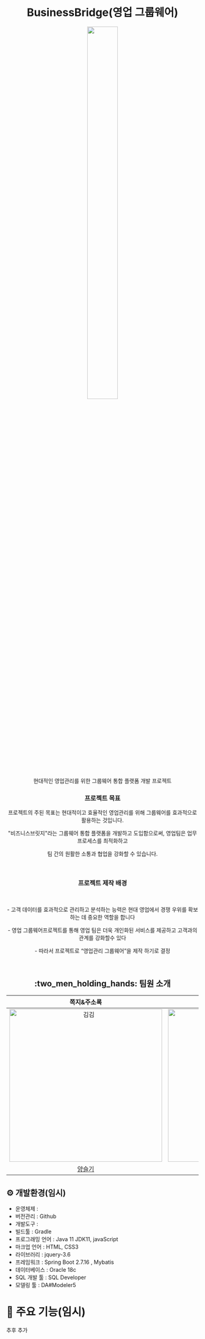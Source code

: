 <h1 align="center">BusinessBridge(영업 그룹웨어)</h1>
<p align="center"><img align="center" width=40% height=50% src="https://github.com/alsry2325/todo-app/assets/85326632/514785fc-7cfd-4a7d-b588-bc6d7f57468b"> </p>

<p align="center">현대적인 영업관리를 위한 그룹웨어 통합 플랫폼 개발 프로젝트 </p>

<h3 align="center"> 프로젝트 목표</h3>
<p align="center">프로젝트의 주된 목표는 현대적이고 효율적인 영업관리를 위해 그룹웨어를 효과적으로 활용하는 것입니다. </p>

<p align="center"> "비즈니스브릿지"라는 그룹웨어 통합 플랫폼을 개발하고 도입함으로써, 영업팀은 업무 프로세스를 최적화하고 </p> 

<p align="center"> 팀 간의 원활한 소통과 협업을 강화할 수 있습니다.</p>
<br>

<h3 align="center"> 프로젝트 제작 배경</h3>

<br>
<p align="center">- 고객 데이터를 효과적으로 관리하고 분석하는 능력은 현대 영업에서 경쟁 우위를 확보하는 데 중요한 역할을 합니다</p>
<p align="center">- 영업 그룹웨어프로젝트를 통해 영업 팀은 더욱 개인화된 서비스를 제공하고 고객과의 관계를 강화할수 있다 </p>
<p align="center">- 따라서 프로젝트로 “영업관리 그룹웨어”을 제작 하기로 결정</p>

<br>
<h2 align="center">  :two_men_holding_hands: 팀원 소개</h2>



|                                         쪽지&주소록                                          |                                       전자결제                                          |                                        로그인&사원관리                                           |                                        고객관리&거래처관리                                         |                                       상품관리                           |       
| :--------------------------------------------------------------------------------------: | :--------------------------------------------------------------------------------------: | :--------------------------------------------------------------------------------------: | :-------------------------------------------------------------------------------------: | :-----------------------------------------------------------------------------------: | 
| <img src="https://avatars.githubusercontent.com/u/136221446?v=4" width=400px alt="김김"/> | <img src="https://avatars.githubusercontent.com/u/138549058?v=4" width=400px alt="바다"/> | <img src="https://avatars.githubusercontent.com/u/85326632?v=4" width=400px alt="삭정"/> | <img src="https://avatars.githubusercontent.com/u/138549126?v=4" width=400px alt="샐리"> | <img src="https://avatars.githubusercontent.com/u/101682547?v=4" width=400px alt="썬">  | 
|                       [양슬기](https://github.com/asoong2)                            |                            [주서현](https://github.com/jooseohyeon)                         |                            [정민교](https://github.com/alsry2325)                          |                          [정수현](https://github.com/wjdtngus3)                           |                         [이소정](https://github.com/spehil)                        |                     

## ⚙️ 개발환경(임시)
- 운영체제 : 
- 버전관리 : Github
- 개발도구 : 
- 빌드툴 : Gradle
- 프로그래밍 언어 : Java 11 JDK11, javaScript
- 마크업 언어 : HTML, CSS3
- 라이브러리 : jquery-3.6
- 프레임워크 : Spring Boot 2.7.16 , Mybatis
- 데이터베이스 : Oracle 18c
- SQL 개발 툴 : SQL Developer
- 모델링 툴 : DA#Modeler5

# 📌 주요 기능(임시)
추후 추가
